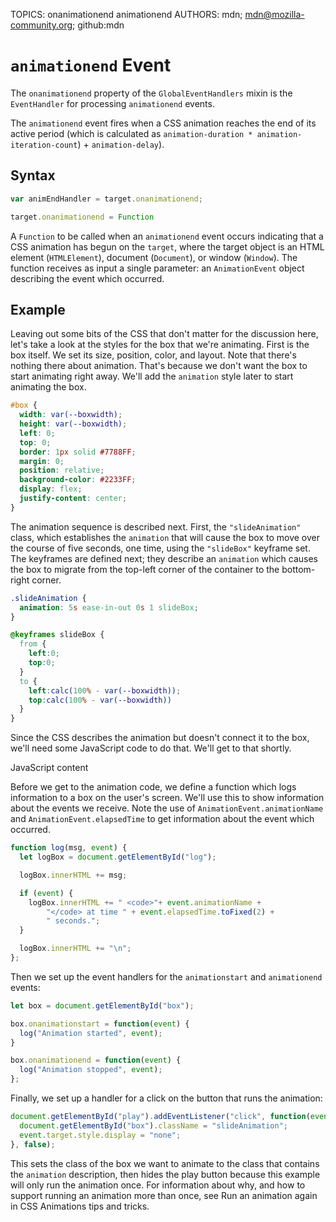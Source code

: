 TOPICS: onanimationend
        animationend
AUTHORS: mdn; mdn@mozilla-community.org; github:mdn

# `animationend` Event

The `onanimationend` property of the `GlobalEventHandlers` mixin is the `EventHandler` for processing
`animationend` events.

The `animationend` event fires when a CSS animation reaches the end of its active period (which is
calculated as `animation-duration * animation-iteration-count`) + `animation-delay`).

## Syntax

```javascript
var animEndHandler = target.onanimationend;

target.onanimationend = Function
```

A `Function` to be called when an `animationend` event occurs indicating that a CSS animation has
begun on the `target`, where the target object is an HTML element (`HTMLElement`), document (`Document`),
or window (`Window`). The function receives as input a single parameter: an `AnimationEvent` object
describing the event which occurred.

## Example

Leaving out some bits of the CSS that don't matter for the discussion here, let's take a look at
the styles for the box that we're animating. First is the box itself. We set its size, position,
color, and layout. Note that there's nothing there about animation. That's because we don't want
the box to start animating right away. We'll add the `animation` style later to start animating the box.

```css
#box {
  width: var(--boxwidth);
  height: var(--boxwidth);
  left: 0;
  top: 0;
  border: 1px solid #7788FF;
  margin: 0;
  position: relative;
  background-color: #2233FF;
  display: flex;
  justify-content: center;
}
```

The animation sequence is described next. First, the `"slideAnimation"` class, which establishes the
`animation` that will cause the box to move over the course of five seconds, one time, using the
`"slideBox"` keyframe set. The keyframes are defined next; they describe an `animation` which causes
the box to migrate from the top-left corner of the container to the bottom-right corner.

```css
.slideAnimation {
  animation: 5s ease-in-out 0s 1 slideBox;
}

@keyframes slideBox {
  from {
    left:0;
    top:0;
  }
  to {
    left:calc(100% - var(--boxwidth));
    top:calc(100% - var(--boxwidth))
  }
}
```

Since the CSS describes the animation but doesn't connect it to the box, we'll need some JavaScript
code to do that.  We'll get to that shortly.

JavaScript content

Before we get to the animation code, we define a function which logs information to a box on the
user's screen. We'll use this to show information about the events we receive. Note the use of `AnimationEvent.animationName`
and `AnimationEvent.elapsedTime` to get information about the event which occurred.

```javascript
function log(msg, event) {
  let logBox = document.getElementById("log");

  logBox.innerHTML += msg;

  if (event) {
    logBox.innerHTML += " <code>"+ event.animationName +
        "</code> at time " + event.elapsedTime.toFixed(2) +
        " seconds.";
  }

  logBox.innerHTML += "\n";
};
```

Then we set up the event handlers for the `animationstart` and `animationend` events:

```javascript
let box = document.getElementById("box");

box.onanimationstart = function(event) {
  log("Animation started", event);
}

box.onanimationend = function(event) {
  log("Animation stopped", event);
};
```

Finally, we set up a handler for a click on the button that runs the animation:

```javascript
document.getElementById("play").addEventListener("click", function(event) {
  document.getElementById("box").className = "slideAnimation";
  event.target.style.display = "none";
}, false);
```

This sets the class of the box we want to animate to the class that contains the `animation`
description, then hides the play button because this example will only run the animation once.
For information about why, and how to support running an animation more than once, see Run an
animation again in CSS Animations tips and tricks.
